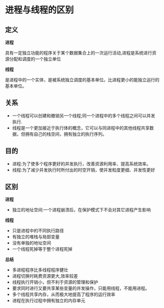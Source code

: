# 进程与线程的区别
## 定义
**进程**

具有一定独立功能的程序关于某个数据集合上的一次运行活动,进程是系统进行资源分配和调度的一个独立单位

**线程**

是进程中的一个实体，是被系统独立调度的基本单位。比进程更小的能独立运行的基本单位。

## 关系
* 一个线程可以创建和撤销另一个线程;同一个进程中的多个线程之间可以并发执行.
* 线程是一个更加接近于执行体的概念，它可以与同进程中的其他线程共享数据，但拥有自己的栈空间，拥有独立的执行序列。

## 目的
* 进程:为了使多个程序更好的并发执行，改善资源利用率、提高系统效率。
* 线程:为了减少并发执行时所付出的时空开销，使并发粒度更细、并发性更好

## 区别
**进程**
* 独立的地址空间:一个进程崩溃后，在保护模式下不会对其它进程产生影响

**线程**
* 只是进程中的不同执行路径
* 有独立的堆栈与局部变量
* 没有单独的地址空间
* 一个线程死掉等于整个进程死掉

**总结**
* 多进程程序比多线程程序健壮
* 进程切换时耗费资源更大,效率较差
* 线程执行开销小，但不利于资源的管理和保护
* 要求同时进行又要共享某些变量的并发操作，只能用线程，不能用进程。
* 多个线程共享内存，从而极大地提高了程序的运行效率
* 进程在执行过程中拥有独立的内存单元

<comment/>
<tongji/>